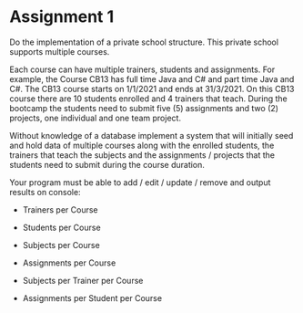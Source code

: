 # Assignment 1

Do the implementation of a private school structure.
This private school supports multiple courses.

Each course can have multiple trainers, students and assignments.
For example, the Course CB13 has full time Java and C# and part time Java and C#. The CB13 course starts on 1/1/2021 and ends at 31/3/2021.
On this CB13 course there are 10 students enrolled and 4 trainers that teach.
During the bootcamp the students need to submit five (5) assignments and two (2) projects, one
individual and one team project.

Without knowledge of a database implement a system that will initially seed and hold data of multiple courses along with the
enrolled students, the trainers that teach the subjects and the assignments / projects that the
students need to submit during the course duration.

Your program must be able to add / edit / update / remove and output results on console:

- Trainers per Course

- Students per Course

- Subjects per Course

- Assignments per Course

- Subjects per Trainer per Course

- Assignments per Student per Course
